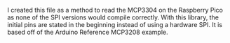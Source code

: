I created this file as a method to read the MCP3304 on the Raspberry Pico
as none of the SPI versions would compile correctly. With this library, the initial
pins are stated in the beginning instead of using a hardware SPI. It is based
off of the Arduino Reference MCP3208 example.